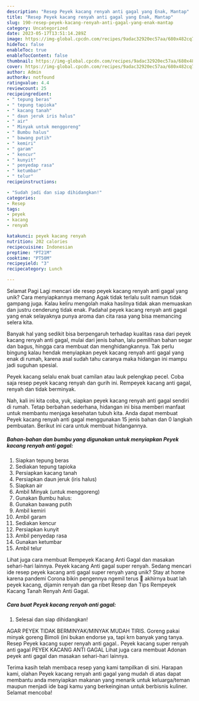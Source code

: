 ```yaml
---
description: "Resep Peyek kacang renyah anti gagal yang Enak, Mantap"
title: "Resep Peyek kacang renyah anti gagal yang Enak, Mantap"
slug: 190-resep-peyek-kacang-renyah-anti-gagal-yang-enak-mantap
category: Uncategorized
date: 2023-05-17T13:51:14.289Z
image: https://img-global.cpcdn.com/recipes/9adac32920ec57aa/680x482cq70/peyek-kacang-renyah-anti-gagal-foto-resep-utama.jpg
hideToc: false
enableToc: true
enableTocContent: false
thumbnail: https://img-global.cpcdn.com/recipes/9adac32920ec57aa/680x482cq70/peyek-kacang-renyah-anti-gagal-foto-resep-utama.jpg
cover: https://img-global.cpcdn.com/recipes/9adac32920ec57aa/680x482cq70/peyek-kacang-renyah-anti-gagal-foto-resep-utama.jpg
author: Admin
authorAv: notfound
ratingvalue: 4.4
reviewcount: 25
recipeingredient:
- " tepung beras"
- " tepung tapioka"
- " kacang tanah"
- " daun jeruk iris halus"
- " air"
- " Minyak untuk menggoreng"
- " Bumbu halus"
- " bawang putih"
- " kemiri"
- " garam"
- " kencur"
- " kunyit"
- " penyedap rasa"
- " ketumbar"
- " telur"
recipeinstructions:

- "Sudah jadi dan siap dihidangkan!"
categories:
- Resep
tags:
- peyek
- kacang
- renyah

katakunci: peyek kacang renyah 
nutrition: 202 calories
recipecuisine: Indonesian
preptime: "PT21M"
cooktime: "PT50M"
recipeyield: "3"
recipecategory: Lunch

---
```



Selamat Pagi Lagi mencari ide resep peyek kacang renyah anti gagal yang unik? Cara menyiapkannya memang Agak tidak terlalu sulit namun tidak gampang juga. Kalau keliru mengolah maka hasilnya tidak akan memuaskan dan justru cenderung tidak enak. Padahal peyek kacang renyah anti gagal yang enak selayaknya punya aroma dan cita rasa yang bisa memancing selera kita.


Banyak hal yang sedikit bisa berpengaruh terhadap kualitas rasa dari peyek kacang renyah anti gagal, mulai dari jenis bahan, lalu pemilihan bahan segar dan bagus, hingga cara membuat dan menghidangkannya. Tak perlu bingung kalau hendak menyiapkan peyek kacang renyah anti gagal yang enak di rumah, karena asal sudah tahu caranya maka hidangan ini mampu jadi suguhan spesial.

Peyek kacang selalu enak buat camilan atau lauk pelengkap pecel. Coba saja resep peyek kacang renyah dan gurih ini. Rempeyek kacang anti gagal, renyah dan tidak berminyak.


Nah, kali ini kita coba, yuk, siapkan peyek kacang renyah anti gagal sendiri di rumah. Tetap berbahan sederhana, hidangan ini bisa memberi manfaat untuk membantu menjaga kesehatan tubuh kita. Anda dapat membuat Peyek kacang renyah anti gagal menggunakan 15 jenis bahan dan 0 langkah pembuatan. Berikut ini cara untuk membuat hidangannya.

<!--inarticleads1-->

##### Bahan-bahan dan bumbu yang digunakan untuk menyiapkan Peyek kacang renyah anti gagal:

1. Siapkan  tepung beras
1. Sediakan  tepung tapioka
1. Persiapkan  kacang tanah
1. Persiapkan  daun jeruk (iris halus)
1. Siapkan  air
1. Ambil  Minyak (untuk menggoreng)
1. Gunakan  Bumbu halus:
1. Gunakan  bawang putih
1. Ambil  kemiri
1. Ambil  garam
1. Sediakan  kencur
1. Persiapkan  kunyit
1. Ambil  penyedap rasa
1. Gunakan  ketumbar
1. Ambil  telur


Lihat juga cara membuat Rempeyek Kacang Anti Gagal dan masakan sehari-hari lainnya. Peyek kacang Anti gagal super renyah. Sedang mencari ide resep peyek kacang anti gagal super renyah yang unik? Stay at home karena pandemi Corona bikin pengennya ngemil terus 🤣 akhirnya buat lah peyek kacang, dijamin renyah dan ga ribet Resep dan Tips Rempeyek Kacang Tanah Renyah Anti Gagal. 

<!--inarticleads2-->

##### Cara buat Peyek kacang renyah anti gagal:


1. Selesai dan siap dihidangkan!

AGAR PEYEK TIDAK BERMINYAK/MINYAK MUDAH TIRIS. Goreng pakai minyak goreng Bimoli (ini bukan endorse ya, tapi krn banyak yang tanya. Resep Peyek kacang super renyah anti gagal.. Peyek kacang super renyah anti gagal PEYEK KACANG ANTI GAGAL Lihat juga cara membuat Adonan peyek anti gagal dan masakan sehari-hari lainnya. 

Terima kasih telah membaca resep yang kami tampilkan di sini. Harapan kami, olahan Peyek kacang renyah anti gagal yang mudah di atas dapat membantu anda menyiapkan makanan yang menarik untuk keluarga/teman maupun menjadi ide bagi kamu yang berkeinginan untuk berbisnis kuliner. Selamat mencoba!
